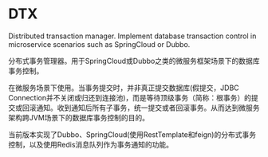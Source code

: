 # DTX
Distributed transaction manager. Implement database transaction control in microservice scenarios such as SpringCloud or Dubbo.

分布式事务管理器。用于SpringCloud或Dubbo之类的微服务框架场景下的数据库事务控制。

在微服务场景下使用。当事务提交时，并非真正提交数据库(假提交，JDBC Connection并不关闭或归还到连接池)，而是等待顶级事务（简称：根事务）的提交或回滚通知。收到通知后所有子事务，统一提交或者回滚事务。从而达到微服务架构跨JVM场景下的数据库事务控制的目的。

当前版本实现了Dubbo、SpringCloud(使用RestTemplate和feign)的分布式事务控制，以及使用Redis消息队列作为事务通知的功能。

